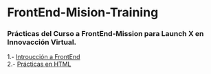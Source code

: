 # FrontEnd-Mision-Training  
### Prácticas del Curso a FrontEnd-Mission para Launch X en Innovacción Virtual.
1.- [Introucción a FrontEnd](https://github.com/ZaydelSenpai/FrontEnd-Mision-Training/tree/main/Pr%C3%A1ctica%201/)  
2.- [Prácticas en HTML](https://github.com/ZaydelSenpai/FrontEnd-Mision-Training/tree/main/Pr%C3%A1ctica%202/)
